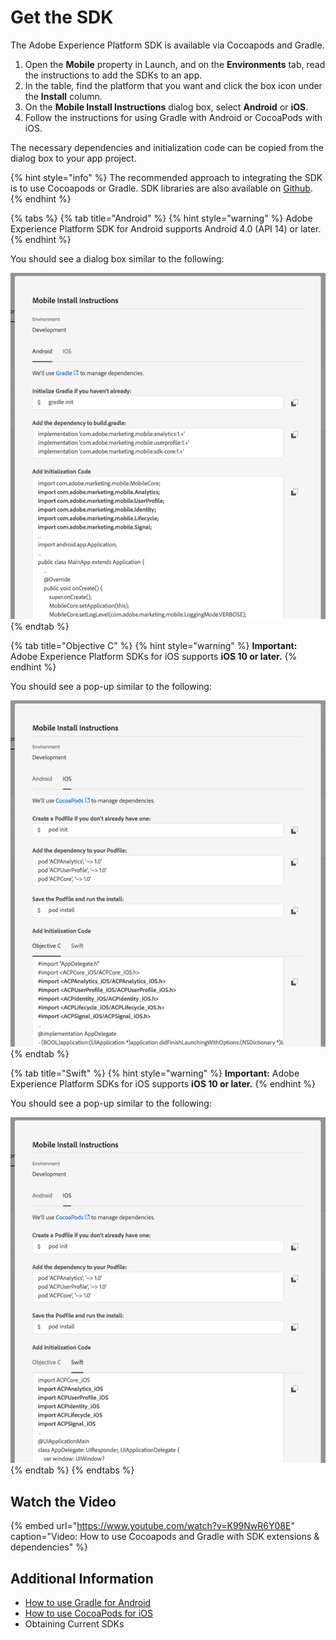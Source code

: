 # Get the SDK

The Adobe Experience Platform SDK is available via Cocoapods and Gradle.

1. Open the **Mobile** property in Launch, and on the **Environments** tab, read the instructions to add the SDKs to an app.
2. In the table, find the platform that you want and click the box icon under the **Install** column.
3. On the **Mobile Install Instructions** dialog box, select **Android** or **iOS**.
4. Follow the instructions for using Gradle with Android or CocoaPods with iOS.

The necessary dependencies and initialization code can be copied from the dialog box to your app project.

{% hint style="info" %}
The recommended approach to integrating the SDK is to use Cocoapods or Gradle. SDK libraries are also available on [Github](https://github.com/Adobe-Marketing-Cloud/acp-sdks/).
{% endhint %}

{% tabs %}
{% tab title="Android" %}
{% hint style="warning" %}
Adobe Experience Platform SDK for Android supports Android 4.0 \(API 14\) or later.
{% endhint %}

You should see a dialog box similar to the following:

![](../.gitbook/assets/android.png)
{% endtab %}

{% tab title="Objective C" %}
{% hint style="warning" %}
**Important:** Adobe Experience Platform SDKs for iOS supports **iOS 10 or later.**
{% endhint %}

You should see a pop-up similar to the following:

![](../.gitbook/assets/obj-c.png)
{% endtab %}

{% tab title="Swift" %}
{% hint style="warning" %}
**Important:** Adobe Experience Platform SDKs for iOS supports **iOS 10 or later.**
{% endhint %}

You should see a pop-up similar to the following:

![](../.gitbook/assets/swift.png)
{% endtab %}
{% endtabs %}

## Watch the Video

{% embed url="https://www.youtube.com/watch?v=K99NwR6Y08E" caption="Video: How to use Cocoapods and Gradle with SDK extensions & dependencies" %}

## Additional Information

* [How to use Gradle for Android](https://docs.gradle.org/current/userguide/userguide.html)
* [How to use CocoaPods for iOS ](https://guides.cocoapods.org/using/using-cocoapods)
* Obtaining Current SDKs

